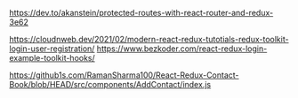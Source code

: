 https://dev.to/akanstein/protected-routes-with-react-router-and-redux-3e62

https://cloudnweb.dev/2021/02/modern-react-redux-tutotials-redux-toolkit-login-user-registration/
https://www.bezkoder.com/react-redux-login-example-toolkit-hooks/

https://github1s.com/RamanSharma100/React-Redux-Contact-Book/blob/HEAD/src/components/AddContact/index.js

<!-- import React from 'react';

import Button from 'react-bootstrap/Button';
import { useForm } from 'react-hook-form';
import { useDispatch, useSelector } from 'react-redux';
import { useNavigate, useParams } from 'react-router-dom';

// import getCurrentUser, { getData } from '../../services/storage';
import { contactAdd } from '../../store/contactSlice';

const ContactForm = () => {
  const dispatch = useDispatch();
  const {
    register,
    handleSubmit,
    formState: { errors },
  } = useForm();
  const { contacts } = useSelector((state) => state.contacts);

  let { id } = useParams();
  let updateContacts = contacts.filter((item) => {
    return item.id === Number(id);
  });
  console.log(updateContacts);

  // {
  // defaultValues: {
  //   name: 'xyz',
  //   phoneNumber: 3232523,
  //   email: 'secret',
  // },
  // }

  const navigate = useNavigate();

  // const handleLogout = () => {
  // dispatch(logout());
  //   navigate('/');
  // };

  const onHomeClick = () => {
    navigate('/');
  };

  const onSubmit = (data, e) => {
    dispatch(contactAdd(data));
    e.target.reset();
    navigate('/');
  };

  return (
    <div>
      <div className="container">
        <form onSubmit={handleSubmit(onSubmit)}>
          <h1>Add contact details</h1>
          <div className="inputContainer">
            <label htmlFor="name">Name</label>
            <input
              {...register('name', {
                required: 'Please Enter Your Name!',
                max: 20,
              })}
              type="text"
              id="name"
              className={`${errors.name && 'input-error'}`}
            />
            <p className="errorMes">{errors.name?.message}</p>
          </div>
          <div className="inputContainer">
            <label htmlFor="email">Email</label>
            <input
              {...register('email', {
                required: 'Please Enter Your Email!',
                pattern: {
                  value: /^[A-Z0-9._%+-]+@[A-Z0-9.-]+\.[A-Z]{2,}$/i,
                  message: 'Please Enter A Valid Email!',
                },
              })}
              type="email"
              id="email"
              className={`${errors.email && 'input-error'}`}
            />
            <p className="errorMes">{errors.email?.message}</p>
          </div>
          <div className="inputContainer">
            <label htmlFor="phoneNumber">Phone Number</label>
            <input
              {...register('phoneNumber', {
                required: 'Please Enter Your phone Number!',
              })}
              type="number"
              id="pNumber"
              className={`${errors.number && 'input-error'}`}
            />
            <p className="errorMes">{errors.phoneNumber?.message}</p>
          </div>
          <button>Add contact</button>
        </form>
      </div>
      <div className="d-flex gap-2 text-center container">
        <Button variant="primary" size="lg" onClick={onHomeClick}>
          Back
        </Button>
        {/* <Button variant="danger" size="lg" onClick={handleLogout}>
          Logout
        </Button> */}
      </div>
    </div>
  );
};

export default ContactForm; -->
